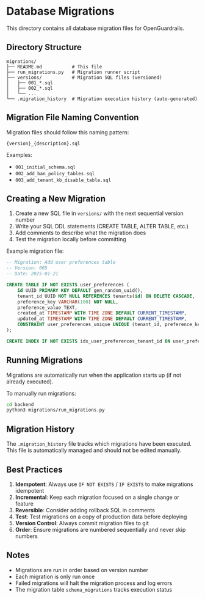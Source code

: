 # Database Migrations

This directory contains all database migration files for OpenGuardrails.

## Directory Structure

```
migrations/
├── README.md           # This file
├── run_migrations.py   # Migration runner script
├── versions/           # Migration SQL files (versioned)
│   ├── 001_*.sql
│   ├── 002_*.sql
│   └── ...
└── .migration_history  # Migration execution history (auto-generated)
```

## Migration File Naming Convention

Migration files should follow this naming pattern:
```
{version}_{description}.sql
```

Examples:
- `001_initial_schema.sql`
- `002_add_ban_policy_tables.sql`
- `003_add_tenant_kb_disable_table.sql`

## Creating a New Migration

1. Create a new SQL file in `versions/` with the next sequential version number
2. Write your SQL DDL statements (CREATE TABLE, ALTER TABLE, etc.)
3. Add comments to describe what the migration does
4. Test the migration locally before committing

Example migration file:
```sql
-- Migration: Add user preferences table
-- Version: 005
-- Date: 2025-01-21

CREATE TABLE IF NOT EXISTS user_preferences (
    id UUID PRIMARY KEY DEFAULT gen_random_uuid(),
    tenant_id UUID NOT NULL REFERENCES tenants(id) ON DELETE CASCADE,
    preference_key VARCHAR(100) NOT NULL,
    preference_value TEXT,
    created_at TIMESTAMP WITH TIME ZONE DEFAULT CURRENT_TIMESTAMP,
    updated_at TIMESTAMP WITH TIME ZONE DEFAULT CURRENT_TIMESTAMP,
    CONSTRAINT user_preferences_unique UNIQUE (tenant_id, preference_key)
);

CREATE INDEX IF NOT EXISTS idx_user_preferences_tenant_id ON user_preferences(tenant_id);
```

## Running Migrations

Migrations are automatically run when the application starts up (if not already executed).

To manually run migrations:
```bash
cd backend
python3 migrations/run_migrations.py
```

## Migration History

The `.migration_history` file tracks which migrations have been executed. This file is automatically managed and should not be edited manually.

## Best Practices

1. **Idempotent**: Always use `IF NOT EXISTS` / `IF EXISTS` to make migrations idempotent
2. **Incremental**: Keep each migration focused on a single change or feature
3. **Reversible**: Consider adding rollback SQL in comments
4. **Test**: Test migrations on a copy of production data before deploying
5. **Version Control**: Always commit migration files to git
6. **Order**: Ensure migrations are numbered sequentially and never skip numbers

## Notes

- Migrations are run in order based on version number
- Each migration is only run once
- Failed migrations will halt the migration process and log errors
- The migration table `schema_migrations` tracks execution status
